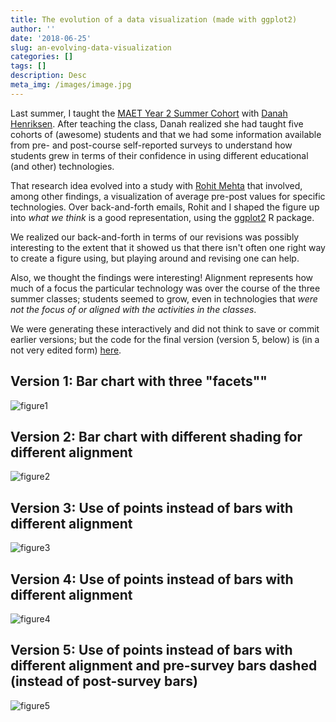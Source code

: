 ```yaml
---
title: The evolution of a data visualization (made with ggplot2)
author: ''
date: '2018-06-25'
slug: an-evolving-data-visualization
categories: []
tags: []
description: Desc
meta_img: /images/image.jpg
---
```


Last summer, I taught the [MAET Year 2 Summer Cohort](http://edutech.educ.msu.edu/programs/masters/summer-hybrid/0) with [Danah Henriksen](http://danah-henriksen.com/). After teaching the class, Danah realized she had taught five cohorts of (awesome) students and that we had some information available from pre- and post-course self-reported surveys to understand how students grew in terms of their confidence in using different educational (and other) technologies. 

That research idea evolved into a study with [Rohit Mehta](http://mehtarohit.com/) that involved, among other findings, a visualization of average pre-post values for specific technologies. Over back-and-forth emails, Rohit and I shaped the figure up into *what we think* is a good representation, using the [ggplot2](https://ggplot2.tidyverse.org/) R package.  

We realized our back-and-forth in terms of our revisions was possibly interesting to the extent that it showed us that there isn't often one right way to create a figure using, but playing around and revising one can help.

Also, we thought the findings were interesting! Alignment represents how much of a focus the particular technology was over the course of the three summer classes; students seemed to grow, even in technologies that *were not the focus of or aligned with the activities in the classes*.

We were generating these interactively and did not think to save or commit earlier versions; but the code for the final version (version 5, below) is (in a not very edited form) [here](https://github.com/jrosen48/maet-analysis/blob/master/Survey%20Results%20Update.Rmd). 

## Version 1: Bar chart with three "facets""

![figure1](/images/cftf/image-1.png)

## Version 2: Bar chart with different shading for different alignment

![figure2](/images/cftf/image-2.png)

## Version 3: Use of points instead of bars with different alignment

![figure3](/images/cftf/image-3.png)

## Version 4: Use of points instead of bars with different alignment

![figure4](/images/cftf/image-4.png)

## Version 5: Use of points instead of bars with different alignment and pre-survey bars dashed (instead of post-survey bars)

![figure5](/images/cftf/image-5.png)
